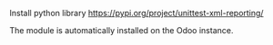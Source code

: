 Install python library https://pypi.org/project/unittest-xml-reporting/

The module is automatically installed on the Odoo instance.